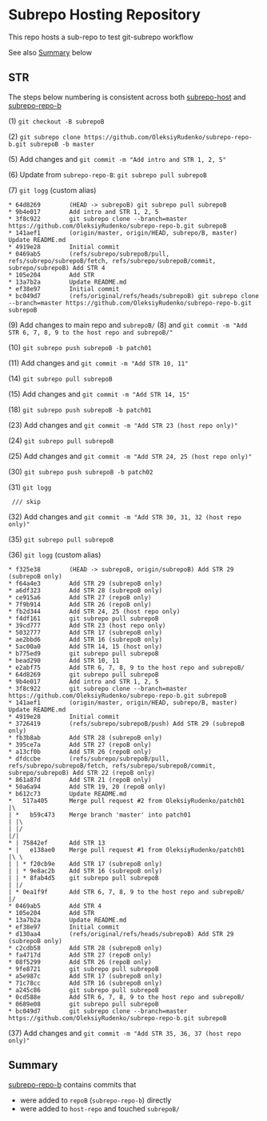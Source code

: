 # Subrepo Hosting Repository

This repo hosts a sub-repo to test git-subrepo workflow

See also [Summary](#summary) below

## STR

The steps below numbering is consistent across both
[subrepo-host](https://github.com/OleksiyRudenko/subrepo-host)
and [subrepo-repo-b](https://github.com/OleksiyRudenko/subrepo-repo-b)

(1) `git checkout -B subrepoB`

(2) `git subrepo clone https://github.com/OleksiyRudenko/subrepo-repo-b.git subrepoB -b master`

(5) Add changes and `git commit -m "Add intro and STR 1, 2, 5"`

(6) Update from `subrepo-repo-B`: `git subrepo pull subrepoB`

(7) `git logg` (custom alias)

```
* 64d8269        (HEAD -> subrepoB) git subrepo pull subrepoB
* 9b4e017        Add intro and STR 1, 2, 5
* 3f8c922        git subrepo clone --branch=master https://github.com/OleksiyRudenko/subrepo-repo-b.git subrepoB
* 141aef1        (origin/master, origin/HEAD, subrepo/B, master) Update README.md
* 4919e28        Initial commit
* 0469ab5        (refs/subrepo/subrepoB/pull, refs/subrepo/subrepoB/fetch, refs/subrepo/subrepoB/commit, subrepo/subrepoB) Add STR 4
* 105e204        Add STR
* 13a7b2a        Update README.md
* ef38e97        Initial commit
* bc049d7        (refs/original/refs/heads/subrepoB) git subrepo clone --branch=master https://github.com/OleksiyRudenko/subrepo-repo-b.git subrepoB
```

(9) Add changes to main repo and `subrepoB/` (8)
    and `git commit -m "Add STR 6, 7, 8, 9 to the host repo and subrepoB/"`

(10) `git subrepo push subrepoB -b patch01`

(11) Add changes and `git commit -m "Add STR 10, 11"`

(14) `git subrepo pull subrepoB`

(15) Add changes and `git commit -m "Add STR 14, 15"`

(18) `git subrepo push subrepoB -b patch01`

(23) Add changes and `git commit -m "Add STR 23 (host repo only)"`

(24) `git subrepo pull subrepoB`

(25) Add changes and `git commit -m "Add STR 24, 25 (host repo only)"`

(30) `git subrepo push subrepoB -b patch02`

(31) `git logg`
```
 /// skip
```

(32) Add changes and `git commit -m "Add STR 30, 31, 32 (host repo only)"`

(35) `git subrepo pull subrepoB`

(36) `git logg` (custom alias)
```
* f325e38        (HEAD -> subrepoB, origin/subrepoB) Add STR 29 (subrepoB only)
* f64a4e3        Add STR 29 (subrepoB only)
* a6df323        Add STR 28 (subrepoB only)
* ce915a6        Add STR 27 (repoB only)
* 7f9b914        Add STR 26 (repoB only)
* fb2d344        Add STR 24, 25 (host repo only)
* f4df161        git subrepo pull subrepoB
* 39cd777        Add STR 23 (host repo only)
* 5032777        Add STR 17 (subrepoB only)
* ae2bbd6        Add STR 16 (subrepoB only)
* 5ac00a0        Add STR 14, 15 (host only)
* b775ed9        git subrepo pull subrepoB
* bead290        Add STR 10, 11
* e2abf75        Add STR 6, 7, 8, 9 to the host repo and subrepoB/
* 64d8269        git subrepo pull subrepoB
* 9b4e017        Add intro and STR 1, 2, 5
* 3f8c922        git subrepo clone --branch=master https://github.com/OleksiyRudenko/subrepo-repo-b.git subrepoB
* 141aef1        (origin/master, origin/HEAD, subrepo/B, master) Update README.md
* 4919e28        Initial commit
* 3726419        (refs/subrepo/subrepoB/push) Add STR 29 (subrepoB only)
* fb3b8ab        Add STR 28 (subrepoB only)
* 395ce7a        Add STR 27 (repoB only)
* a13cf0b        Add STR 26 (repoB only)
* dfdccbe        (refs/subrepo/subrepoB/pull, refs/subrepo/subrepoB/fetch, refs/subrepo/subrepoB/commit, subrepo/subrepoB) Add STR 22 (repoB only)
* 861a87d        Add STR 21 (repoB only)
* 50a6a94        Add STR 19, 20 (repoB only)
* b612c73        Update README.md
*   517a405      Merge pull request #2 from OleksiyRudenko/patch01
|\
| *   b59c473    Merge branch 'master' into patch01
| |\
| |/
|/|
* | 75842ef      Add STR 13
* |   e138ae0    Merge pull request #1 from OleksiyRudenko/patch01
|\ \
| | * f20cb9e    Add STR 17 (subrepoB only)
| | * 9e8ac2b    Add STR 16 (subrepoB only)
| | * 8fab4d5    git subrepo pull subrepoB
| |/
| * 0ea1f9f      Add STR 6, 7, 8, 9 to the host repo and subrepoB/
|/
* 0469ab5        Add STR 4
* 105e204        Add STR
* 13a7b2a        Update README.md
* ef38e97        Initial commit
* d130aa4        (refs/original/refs/heads/subrepoB) Add STR 29 (subrepoB only)
* c2cdb58        Add STR 28 (subrepoB only)
* fa4717d        Add STR 27 (repoB only)
* 08f5299        Add STR 26 (repoB only)
* 9fe8721        git subrepo pull subrepoB
* a5e987c        Add STR 17 (subrepoB only)
* 71c78cc        Add STR 16 (subrepoB only)
* a245c86        git subrepo pull subrepoB
* 0cd588e        Add STR 6, 7, 8, 9 to the host repo and subrepoB/
* 0689e08        git subrepo pull subrepoB
* bc049d7        git subrepo clone --branch=master https://github.com/OleksiyRudenko/subrepo-repo-b.git subrepoB
```

(37) Add changes and `git commit -m "Add STR 35, 36, 37 (host repo only)"`

## Summary

[subrepo-repo-b](https://github.com/OleksiyRudenko/subrepo-repo-b)
contains commits that
 - were added to `repoB` (`subrepo-repo-b`) directly
 - were added to `host-repo` and touched `subrepoB/`
